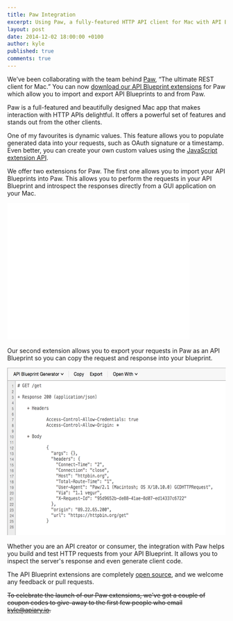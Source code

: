 ```yaml
---
title: Paw Integration
excerpt: Using Paw, a fully-featured HTTP API client for Mac with API Blueprint integration.
layout: post
date: 2014-12-02 18:00:00 +0100
author: kyle
published: true
comments: true
---
```


We’ve been collaborating with the team behind [Paw](http://luckymarmot.com/paw), “The ultimate REST client for Mac.” You can now [download our API Blueprint extensions](http://luckymarmot.com/paw/extensions/?q=api+blueprint) for Paw which allow you to import and export API Blueprints to and from Paw.

Paw is a full-featured and beautifully designed Mac app that makes interaction with HTTP APIs delightful. It offers a powerful set of features and stands out from the other clients.

One of my favourites is dynamic values. This feature allows you to populate generated data into your requests, such as OAuth signature or a timestamp. Even better, you can create your own custom values using the [JavaScript extension API](http://luckymarmot.com/paw/doc/Extensions/Overview).

We offer two extensions for Paw. The first one allows you to import your API Blueprints into Paw. This allows you to perform the requests in your API Blueprint and introspect the responses directly from a GUI application on your Mac.

<iframe width="420" height="315" src="//www.youtube-nocookie.com/embed/NZQXpDyqfGI" frameborder="0" allowfullscreen></iframe>

Our second extension allows you to export your requests in Paw as an API Blueprint so you can copy the request and response into your blueprint.

<img width="599" height="386" src="/images/2014-12-02-Paw-Integration/code-generator.png" alt="API Blueprint Code Generator in Paw" />

Whether you are an API creator or consumer, the integration with Paw helps you build and test HTTP requests from your API Blueprint. It allows you to inspect the server's response and even generate client code.

The API Blueprint extensions are completely [open source](https://github.com/apiaryio?query=Paw), and we welcome any feedback or pull requests.

~~To celebrate the launch of our Paw extensions, we've got a couple of coupon codes to give-away to the first few people who email [kyle@apiary.io](mailto:kyle@apiary.io).~~

